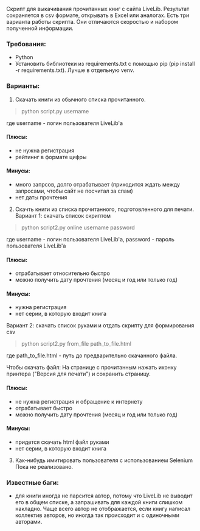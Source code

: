 Скрипт для выкачивания прочитанных книг с сайта LiveLib.
Результат сохраняется в csv формате, открывать в Excel или аналогах.
Есть три варианта работы скрипта. Они отличаются скоростью и набором полученной информации.

### Требования:
* Python
* Установить библиотеки из requirements.txt с помощью pip (pip install -r requirements.txt). Лучше в отдельную venv.

### Варианты:
1. Скачать книги из обычного списка прочитанного.

> python script.py username

где username - логин пользователя LiveLib'а

#### Плюсы:
* не нужна регистрация
* рейтиннг в формате цифры

#### Минусы:
* много запрсов, долго отрабатывает (приходится ждать между запросами, чтобы сайт не посчитал за спам)
* нет даты прочтения

2. Скачть книги из списка прочитанного, подготовленного для печати.
Вариант 1: скачать список скриптом

> python script2.py online username password

где username - логин пользователя LiveLib'а, password - пароль пользователя LiveLib'а

#### Плюсы:
* отрабатывает относительно быстро
* можно получить дату прочтения (месяц и год или только год)

#### Минусы:
* нужна регистрация
* нет серии, в которую входит книга

Вариант 2: скачать список руками и отдать скрипту для формирования csv

> python script2.py from_file path_to_file.html

где path_to_file.html - путь до предварительно скачанного файла.

Чтобы скачать файл:
На странице с прочитанным нажать иконку принтера ("Версия для печати") и сохранить страницу.

#### Плюсы:
* не нужна регистрация и обращение к интернету
* отрабатывает быстро
* можно получить дату прочтения (месяц и год или только год)

#### Минусы:
* придется скачать html файл руками
* нет серии, в которую входит книга

3. Как-нибудь имитировать пользователя с использованием Selenium
Пока не реализовано.

### Известные баги:
* для книги иногда не парсится автор, потому что LiveLib не выводит его в общем списке, а запрашивать для каждой книги слишком накладно. Чаще всего автор не отображается, если книгу написал коллектив авторов, но иногда так происходит и с одиночными авторами.